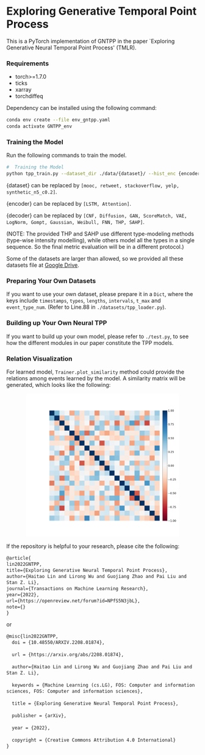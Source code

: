 # Exploring Generative Temporal Point Process


This is a PyTorch implementation of GNTPP in the paper `Exploring Generative Neural Temporal Point Process' (TMLR). 


### Requirements
* torch>=1.7.0 
* ticks
* xarray
* torchdiffeq

Dependency can be installed using the following command:
```bash
conda env create --file env_gntpp.yaml
conda activate GNTPP_env
```
### Training the Model

Run the following commands to train the model.

```bash
#  Training the Model
python tpp_train.py --dataset_dir ./data/{dataset}/ --hist_enc {encoder} --prob_dec {decoder}
```

{dataset} can be replaced by `[mooc, retweet, stackoverflow, yelp, synthetic_n5_c0.2]`.

{encoder} can be replaced by `[LSTM, Attention]`.

{decoder} can be replaced by `[CNF, Diffusion, GAN, ScoreMatch, VAE, LogNorm, Gompt, Gaussian, Weibull, FNN, THP, SAHP]`.

(NOTE: The provided THP and SAHP use different type-modeling methods (type-wise intensity modelling), while others model all the types in a single sequence. So the final metric evaluation will be in a different protocol.)

Some of the datasets are larger than allowed, so we provided all these datasets file at [Google Drive](https://drive.google.com/drive/folders/1yQ3BB4S3twL4i_VbMUikANbmBMI0aNR7?usp=sharing). 

### Preparing Your Own Datasets
If you want to use your own dataset, please prepare it in a `Dict`, where the keys include `timestamps`, `types`, `lengths`, `intervals`, `t_max` and `event_type_num`. (Refer to Line.88 in `./datasets/tpp_loader.py`).

### Building up Your Own Neural TPP
If you want to build up your own model, please refer to `./test.py`, to see how the different modules in our paper constitute the TPP models.

### Relation Visualization
For learned model, `Trainer.plot_similarity` method could provide the relations among events learned by the model. A similarity matrix will be generated, which looks like the following:

<p align="center">
  <img src='./figs/type_similarity_sof.png?raw=true' width="400">
</p>

If the repository is helpful to your research, please cite the following:

```
@article{
lin2022GNTPP,
title={Exploring Generative Neural Temporal Point Process},
author={Haitao Lin and Lirong Wu and Guojiang Zhao and Pai Liu and Stan Z. Li},
journal={Transactions on Machine Learning Research},
year={2022},
url={https://openreview.net/forum?id=NPfS5N3jbL},
note={}
}
```

or

```
@misc{lin2022GNTPP,
  doi = {10.48550/ARXIV.2208.01874},
  
  url = {https://arxiv.org/abs/2208.01874},
  
  author={Haitao Lin and Lirong Wu and Guojiang Zhao and Pai Liu and Stan Z. Li},

  keywords = {Machine Learning (cs.LG), FOS: Computer and information sciences, FOS: Computer and information sciences},
  
  title = {Exploring Generative Neural Temporal Point Process},
  
  publisher = {arXiv},
  
  year = {2022},
  
  copyright = {Creative Commons Attribution 4.0 International}
}
```
